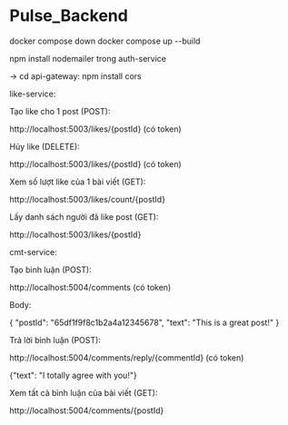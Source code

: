 # Pulse_Backend
docker compose down
docker compose up --build

npm install nodemailer trong auth-service 

-> cd api-gateway: npm install cors

like-service:

Tạo like cho 1 post (POST):

http://localhost:5003/likes/{postId} (có token)

Hủy like (DELETE):

http://localhost:5003/likes/{postId} (có token)

Xem số lượt like của 1 bài viết (GET): 

http://localhost:5003/likes/count/{postId}

Lấy danh sách người đã like post (GET):

http://localhost:5003/likes/{postId}


cmt-service:

Tạo bình luận (POST):

http://localhost:5004/comments (có token)

Body: 

{
    "postId": "65df1f9f8c1b2a4a12345678",
    "text": "This is a great post!"
}

Trả lời bình luận (POST): 

http://localhost:5004/comments/reply/{commentId} (có token)

{"text": "I totally agree with you!"}

Xem tất cả bình luận của bài viết (GET): 

http://localhost:5004/comments/{postId}


